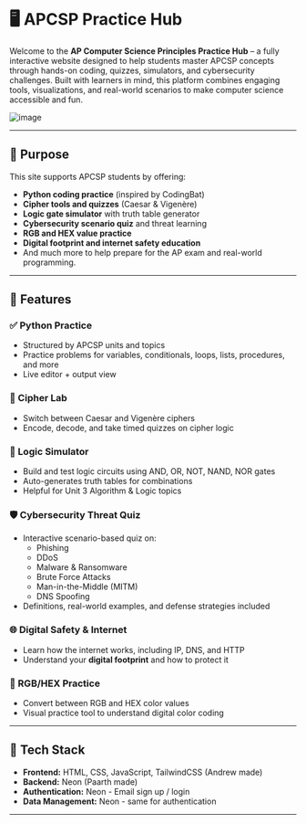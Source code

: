 # 🖥️ APCSP Practice Hub

Welcome to the **AP Computer Science Principles Practice Hub** – a fully interactive website designed to help students master APCSP concepts through hands-on coding, quizzes, simulators, and cybersecurity challenges. Built with learners in mind, this platform combines engaging tools, visualizations, and real-world scenarios to make computer science accessible and fun.

![image](https://github.com/user-attachments/assets/a1fd7854-a18c-4836-892f-468ef473518b)


---

## 🎯 Purpose

This site supports APCSP students by offering:

- **Python coding practice** (inspired by CodingBat)
- **Cipher tools and quizzes** (Caesar & Vigenère)
- **Logic gate simulator** with truth table generator
- **Cybersecurity scenario quiz** and threat learning
- **RGB and HEX value practice**
- **Digital footprint and internet safety education**
- And much more to help prepare for the AP exam and real-world programming.

---

## 🚀 Features

### ✅ Python Practice
- Structured by APCSP units and topics
- Practice problems for variables, conditionals, loops, lists, procedures, and more
- Live editor + output view

### 🔐 Cipher Lab
- Switch between Caesar and Vigenère ciphers
- Encode, decode, and take timed quizzes on cipher logic

### 🔢 Logic Simulator
- Build and test logic circuits using AND, OR, NOT, NAND, NOR gates
- Auto-generates truth tables for combinations
- Helpful for Unit 3 Algorithm & Logic topics

### 🛡️ Cybersecurity Threat Quiz
- Interactive scenario-based quiz on:
  - Phishing
  - DDoS
  - Malware & Ransomware
  - Brute Force Attacks
  - Man-in-the-Middle (MITM)
  - DNS Spoofing
- Definitions, real-world examples, and defense strategies included

### 🌐 Digital Safety & Internet
- Learn how the internet works, including IP, DNS, and HTTP
- Understand your **digital footprint** and how to protect it

### 🎨 RGB/HEX Practice
- Convert between RGB and HEX color values
- Visual practice tool to understand digital color coding

---

## 🧱 Tech Stack

- **Frontend:** HTML, CSS, JavaScript, TailwindCSS (Andrew made)
- **Backend:** Neon (Paarth made)
- **Authentication:** Neon - Email sign up / login
- **Data Management:** Neon - same for authentication

---

